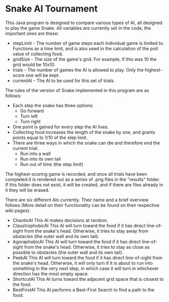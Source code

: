 Snake AI Tournament
======

This Java program is designed to compare various types of AI, all designed to play the game Snake.
All variables are currently set in the code, the important ones are these:
* stepLimit - The number of game steps each individual game is limited to.  Functions as a time limit, and is also used in the calculation of the poit value of collecting food.
* gridSize - The size of the game's grid. For example, if this was 10 the grid would be 10x10.
* trials - The number of games the AI is allowed to play.  Only the highest-score one will be kept.
* currentAI - The AI to be used for this set of trials.

The rules of the version of Snake implemented in this program are as follows:
* Each step the snake has three options:
  * Go forward
  * Turn left
  * Turn right
* One point is gained for every step the AI lives.
* Collecting food increases the length of the snake by one, and grants points equal to 1/10 of the step limit.
* There are three ways in which the snake can die and therefore end the current trial:
  * Run into a wall
  * Run into its own tail
  * Run out of time (the step limit)

The highest-scoring game is recorded, and once all trials have been completed it is rendered out as a series of .png files in the "results" folder.  
If this folder does not exist, it will be created, and if there are files already in it they will be erased.

There are six different AIs currently.  Their name and a brief overview follows (More detail on their functionality can be found on their respective wiki pages):
* ChaoticAI
  This AI makes decisions at random.
* ClaustrophobicAI
  This AI will turn toward the food if it has direct line-of-sight from the snake's head.
  Otherwise, it tries to stay away from obstacles (the outer wall and its own tail).
* AgoraphobicAI
  This AI will turn toward the food if it has direct line-of-sight from the snake's head.
  Otherwise, it tries to stay as close as possible to obstacles (the outer wall and its own tail).
* PeekAI
  This AI will turn toward the food if it has direct line-of-sight from the snake's head.
  Otherwise, it will only turn if it is about to run into something in the very next step, in which case it will turn in whichever direction has the most empty space.
* ShortcutAI
  This AI turns toward the adjacent grid space that is closest to the food.
* BestFirstAI
  This AI performs a Best-First Search to find a path to the food.